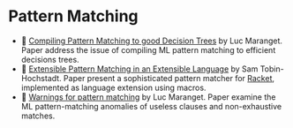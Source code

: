 # Pattern Matching

* :scroll: [Compiling Pattern Matching to good Decision Trees](../pattern_matching/compiling-pattern-matching-to-good-decision-trees.pdf) by Luc Maranget. Paper address the issue of compiling ML pattern matching to efficient decisions trees.
* :scroll: [Extensible Pattern Matching in an Extensible Language](../pattern_matching/extensible-pattern-matching-extensible-language.pdf) by Sam Tobin-Hochstadt. Paper present a sophisticated pattern matcher for [Racket](http://racket-lang.org/), implemented as language extension using macros.
* :scroll: [Warnings for pattern matching](../pattern_matching/warnings-for-pattern-matching.pdf) by Luc Maranget. Paper examine the ML pattern-matching anomalies of useless clauses and non-exhaustive matches.

